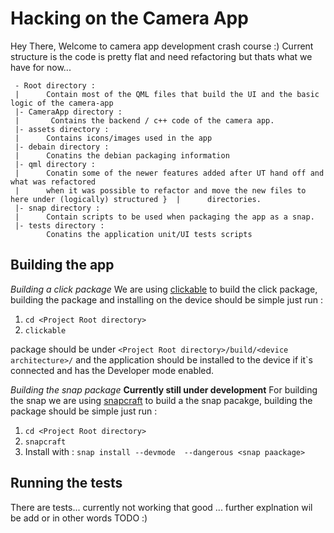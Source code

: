 Hacking on the Camera App
=========================

Hey There, Welcome to camera app development crash course :) 
Current structure is the code is pretty flat and need refactoring but thats  what we have for now...

````
 - Root directory :
 |      Contain most of the QML files that build the UI and the basic logic of the camera-app
 |- CameraApp directory : 
 |       Contains the backend / c++ code of the camera app.
 |- assets directory :
 |      Contains icons/images used in the app
 |- debain directory : 
 |      Conatins the debian packaging information
 |- qml directory :
 |      Conatin some of the newer features added after UT hand off and what was refactored 
 |      when it was possible to refactor and move the new files to here under (logically) structured }  |      directories.
 |- snap directory :
 |      Contain scripts to be used when packaging the app as a snap.
 |- tests directory :
        Conatins the application unit/UI tests scripts
````

Building the app
----------------

*Building a click package*
We are using [clickable](https://clickable.bhdouglass.com/en/latest/install.html) to build the click package, building the package and installing on the device should be simple just run :

1. `cd <Project Root directory>`
1. `clickable`

package should be under `<Project Root directory>/build/<device architecture>/` and the application should be installed to the device if it`s connected and has the Developer mode enabled.

*Building the snap package*
**Currently still under development**
For building the snap we are using [snapcraft](https://snapcraft.io/docs) to build a the snap pacakge, building the package should be simple just run :

1. `cd <Project Root directory>`
1. `snapcraft`
1. Install with : `snap install --devmode  --dangerous <snap paackage>`

Running the tests
-----------------
There are tests...  currently not working that good ... further explnation wil be add or in other words TODO :)
